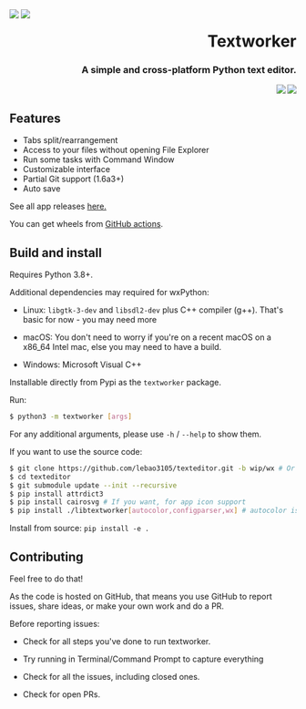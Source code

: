 <div style="float: left;">
    <img src="https://raw.githubusercontent.com/lebao3105/texteditor/data/icons/me.lebao3105.textworker.svg">
    <img src="https://raw.githubusercontent.com/lebao3105/texteditor/data/icons/me.lebao3105.textworker.Devel.svg">
</div>

<p align="right">
    <h1 align="right">
        <strong>Textworker</strong>
    </h1>
    <h3 align="right">
    A simple and cross-platform Python text editor.
    </h3>
    <a href="https://github.com/psf/black">
        <image src="https://img.shields.io/badge/code%20style-black-000000.svg" align="right"/>
    </a>
    <a href="https://github.com/lebao3105/texteditor/actions/workflows/wheel.yml">
        <image src="https://github.com/lebao3105/texteditor/actions/workflows/wheel.yml/badge.svg?branch=data" align="right"/>
    </a>
</p>

<br clear="both">

## Features
* Tabs split/rearrangement
* Access to your files without opening File Explorer
* Run some tasks with Command Window
* Customizable interface
* Partial Git support (1.6a3+)
* Auto save

See all app releases [here.](https://github.com/lebao3105/texteditor/releases)

You can get wheels from [GitHub actions](https://github.com/lebao3105/texteditor/actions).

## Build and install

Requires Python 3.8+.

Additional dependencies may required for wxPython:

* Linux: ```libgtk-3-dev``` and ```libsdl2-dev``` plus C++ compiler (g++). That's basic for now - you may need more

* macOS: You don't need to worry if you're on a recent macOS on a x86_64 Intel mac, else you may need to have a build.

* Windows: Microsoft Visual C++

Installable directly from Pypi as the ```textworker``` package.

Run:

```bash
$ python3 -m textworker [args]
```

For any additional arguments, please use ```-h``` / ```--help``` to show them.

If you want to use the source code:

```bash
$ git clone https://github.com/lebao3105/texteditor.git -b wip/wx # Or you can use gitlab instead
$ cd texteditor
$ git submodule update --init --recursive
$ pip install attrdict3
$ pip install cairosvg # If you want, for app icon support
$ pip install ./libtextworker[autocolor,configparser,wx] # autocolor is optional, even you have dark mode.
```

Install from source: ```pip install -e .```

## Contributing

Feel free to do that!

As the code is hosted on GitHub, that means you use GitHub to report issues, share ideas, or make your own work and do a PR.

Before reporting issues:

- Check for all steps you've done to run textworker.

- Try running in Terminal/Command Prompt to capture everything

- Check for all the issues, including closed ones.

- Check for open PRs.
